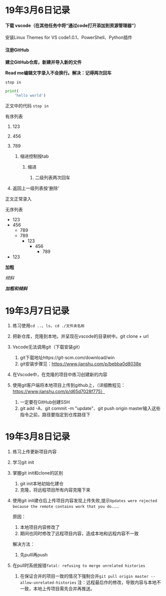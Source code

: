 # 19年3月6日记录

#### 下载 vscode（在其他任务中将“通过code打开添加到资源管理器”）
  安装Linux Themes for VS code1.0.1、PowerShell、Python插件

#### 注册GitHub

**建立GitHub仓库，新建并导入新的文件**

**Read me编辑文字录入不会换行。解决：记得两次回车**

```
stop in
```

```python
print(
    'hello world')
```

正文中的代码 `stop in`

有序列表

1. 123
2. 456
3. 789
   1. 缩进控制按tab

      1. 缩进
   
            1. 二级列表两次回车
   
4. 返回上一级列表按'删除'

正文正常录入

无序列表
- 123
- 456
  - 789
  - 789
    - 123
      - 456
        - 789
- 123

**加粗**

*倾斜*

***加粗和倾斜***
# 19年3月7日记录
1. 练习使用`cd ..`、`ls`、`cd ./文件夹名称`
2. 把新仓库，克隆到本地，并呈现在vscode的目录树中。git clone + url
3. Vscode无法调用git（下载安装git）
   
   1. git下载地址https://git-scm.com/download/win
   2. git安装步骤见：https://www.jianshu.com/p/bebba0d8038e
4. 在Vscode中，在克隆的项目中练习创建新的内容
5. 使用git客户端将本地项目上传到github上，（详细教程见：https://www.jianshu.com/p/d65d7028f775）
   1. 一定要在GitHub创建SSH
   2. git add -A、git commit -m "update"、git push origin master输入这些指令之前，路径要指定到仓库路径下

# 19年3月8日记录
1. 练习上传更新项目内容
2. 学习git init
3. 掌握git init和clone的区别
   1. git init本地初始化建仓
   2. 克隆，将远程项目所有内容克隆下来
4. 使用git init建仓后上传项目内容发现上传失败,提示`Updates were rejected because the remote contains work that you do`......

   原因：
   1. 本地项目内容修改了
   2. 期间也同时修改了远程项目内容，造成本地和远程内容不一致
   
   解决方法：
   1. 先pulll再push
   

5. 在pull时系统报错`fatal: refusing to merge unrelated histories`
   1. 在保证合并的项目一致的情况下强制合并`git pull origin master --allow-unrelated-histories`
   注：远程最后作的修改，导致内容与本地不一致，本地上传项目需先合并再推送。